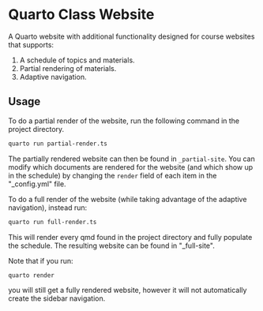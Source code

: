 # Quarto Class Website

A Quarto website with additional functionality designed for course websites that supports:

1. A schedule of topics and materials.
2. Partial rendering of materials.
3. Adaptive navigation.

## Usage

To do a partial render of the website, run the following command in the project directory.

```bash
quarto run partial-render.ts
```

The partially rendered website can then be found in `_partial-site`. You can modify which documents are rendered for the website (and which show up in the schedule) by changing the `render` field of each item in the "_config.yml" file.

To do a full render of the website (while taking advantage of the adaptive navigation), instead run:

```bash
quarto run full-render.ts
```

This will render every qmd found in the project directory and fully populate the schedule. The resulting website can be found in "_full-site".

Note that if you run:
 
```bash
quarto render
```
 
you will still get a fully rendered website, however it will not automatically create the sidebar navigation.